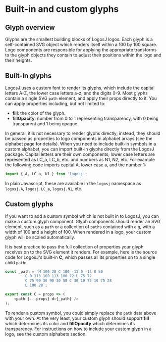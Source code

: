 # Built-in and custom glyphs

## Glyph overview

Glyphs are the smallest building blocks of LogosJ logos. Each glyph is a self-contained SVG
object which renders itself within a 100 by 100 square. Logo components are responsible for
applying the appropriate transforms to the glyph objects they contain to adjust their positions
within the logo and their heights.  

## Built-in glyphs

LogosJ uses a custom font to render its glyphs, which include the capital letters A-Z, the lower
case letters a-z, and the digits 0-9. Most glyphs contain a single SVG `path` element, and apply
their props directly to it. You can apply properties including, but not limited to:

* **fill**: the color of the glyph.
* **fillOpacity**: number from 0 to 1 representing transparency, with 0 being transparent and 1
being opaque.

In general, it is not necessary to render glyphs directly; instead, they should be passed as
properties to logo components in alphabet arrays (see the alphabet page for details). When you need
to include built-in symbols in a custom alphabet, you can import built-in glyphs directly from the
LogosJ package. Capital letters are their own components; lower case letters are represented as LC_a,
LC_b, etc. and numbers as N1, N2, etc. For example the following code imports capital A,
lower case a, and the number 1:

```js
import { A, LC_a, N1 } from 'logosj';
```

In plain Javascript, these are available in the `logosj` namespace as `logosj.A`, `logosj.LC_a`,
`logosj.N1`, etc.

## Custom glyphs

If you want to add a custom symbol which is not built in to LogosJ, you can make a custom glyph
component. Glyph components should render an SVG element, such as a `path` or a collection of
`path`s contained with a `g`, with a width of 100 and a height of 100. When rendered in a logo,
your custom glyph will be scaled automatically.

It is best practice to pass the full collection of properties your glyph receives on to the SVG
element it renders. For example, here is the source code for LogosJ's built-in **C**, which passes
all its properties on to a single child `path`:

```js
const _path = `M 100 28 C 100 -13 0 -13 0 50
         C 0 113 100 113 100 72 L 75 72
         C 75 90 30 90 30 50 C 30 10 75 10 75 28
         L 100 28`;

export const C = props => (
    <path {...props} d={_path} />
);
```

To render a custom symbol, you could simply replace the `path` data above with your own.
At the very least, your custom glyph should support **fill** which determines its color and
**fillOpacity** which determines its transparency. For instructions on how to include your
custom glyph in a logo, see the custom alphabets section.
